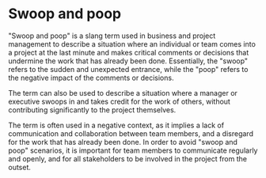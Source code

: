 # Swoop and poop

"Swoop and poop" is a slang term used in business and project management to describe a situation where an individual or team comes into a project at the last minute and makes critical comments or decisions that undermine the work that has already been done. Essentially, the "swoop" refers to the sudden and unexpected entrance, while the "poop" refers to the negative impact of the comments or decisions.

The term can also be used to describe a situation where a manager or executive swoops in and takes credit for the work of others, without contributing significantly to the project themselves.

The term is often used in a negative context, as it implies a lack of communication and collaboration between team members, and a disregard for the work that has already been done. In order to avoid "swoop and poop" scenarios, it is important for team members to communicate regularly and openly, and for all stakeholders to be involved in the project from the outset.
